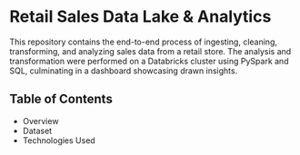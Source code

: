 # Retail Sales Data Lake & Analytics

This repository contains the end-to-end process of ingesting, cleaning, transforming, and analyzing sales data from a retail store. The analysis and transformation were performed on a Databricks cluster using PySpark and SQL, culminating in a dashboard showcasing drawn insights.

## Table of Contents

* Overview
* Dataset
* Technologies Used